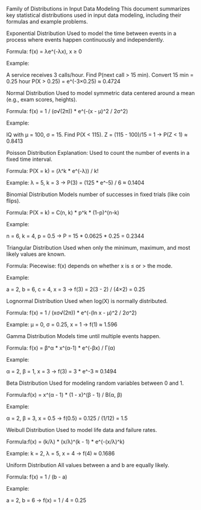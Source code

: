 Family of Distributions in Input Data Modeling
This document summarizes key statistical distributions used in input data modeling, including their formulas and example problems.

Exponential Distribution
Used to model the time between events in a process where events happen continuously and independently.

Formula: f(x) = λe^(-λx), x ≥ 0

Example:

A service receives 3 calls/hour. Find P(next call > 15 min).
Convert 15 min = 0.25 hour
P(X > 0.25) = e^(-3×0.25) ≈ 0.4724


Normal Distribution
Used to model symmetric data centered around a mean (e.g., exam scores, heights).

Formula: f(x) = 1 / (σ√(2π)) * e^(-(x - μ)^2 / 2σ^2)

Example:

IQ with μ = 100, σ = 15. Find P(X < 115).
Z = (115 - 100)/15 = 1 → P(Z < 1) ≈ 0.8413


Poisson Distribution
Explanation: Used to count the number of events in a fixed time interval.

Formula: P(X = k) = (λ^k * e^(-λ)) / k!

Example:
λ = 5, k = 3 → P(3) = (125 * e^-5) / 6 ≈ 0.1404


Binomial Distribution
Models number of successes in fixed trials (like coin flips).

Formula: P(X = k) = C(n, k) * p^k * (1-p)^(n-k)

Example:

n = 6, k = 4, p = 0.5 → P = 15 * 0.0625 * 0.25 = 0.2344


Triangular Distribution
Used when only the minimum, maximum, and most likely values are known.

Formula: Piecewise: f(x) depends on whether x is ≤ or > the mode.

Example:

a = 2, b = 6, c = 4, x = 3 → f(3) = 2(3 - 2) / (4×2) = 0.25


Lognormal Distribution
Used when log(X) is normally distributed.

Formula: f(x) = 1 / (xσ√(2π)) * e^(-(ln x - μ)^2 / 2σ^2)


Example:
μ = 0, σ = 0.25, x = 1 → f(1) ≈ 1.596


Gamma Distribution
Models time until multiple events happen.

Formula: f(x) = β^α * x^(α-1) * e^(-βx) / Γ(α)

Example:

α = 2, β = 1, x = 3 → f(3) = 3 * e^-3 ≈ 0.1494


Beta Distribution
Used for modeling random variables between 0 and 1.

Formula:f(x) = x^(α - 1) * (1 - x)^(β - 1) / B(α, β)

Example:

α = 2, β = 3, x = 0.5 → f(0.5) = 0.125 / (1/12) = 1.5


Weibull Distribution
Used to model life data and failure rates.

Formula:f(x) = (k/λ) * (x/λ)^(k - 1) * e^(-(x/λ)^k)

Example:
k = 2, λ = 5, x = 4 → f(4) ≈ 0.1686


Uniform Distribution
All values between a and b are equally likely.

Formula: f(x) = 1 / (b - a)

Example:

a = 2, b = 6 → f(x) = 1 / 4 = 0.25


